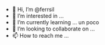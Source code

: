 - 👋 Hi, I’m @ferrsil
- 👀 I’m interested in ...
- 🌱 I’m currently learning ... un poco
- 💞️ I’m looking to collaborate on ...
- 📫 How to reach me ...

<!---
ferrsil/ferrsil is a ✨ special ✨ repository because its `README.md` (this file) appears on your GitHub profile.
You can click the Preview link to take a look at your changes.
--->

